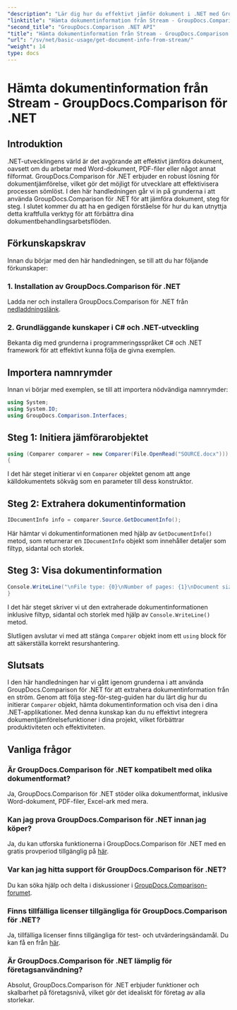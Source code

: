 ```yaml
---
"description": "Lär dig hur du effektivt jämför dokument i .NET med GroupDocs.Comparison, vilket sömlöst förbättrar dina dokumentbehandlingsarbetsflöden."
"linktitle": "Hämta dokumentinformation från Stream - GroupDocs.Comparison för .NET"
"second_title": "GroupDocs.Comparison .NET API"
"title": "Hämta dokumentinformation från Stream - GroupDocs.Comparison för .NET"
"url": "/sv/net/basic-usage/get-document-info-from-stream/"
"weight": 14
type: docs
---
```

# Hämta dokumentinformation från Stream - GroupDocs.Comparison för .NET

## Introduktion
.NET-utvecklingens värld är det avgörande att effektivt jämföra dokument, oavsett om du arbetar med Word-dokument, PDF-filer eller något annat filformat. GroupDocs.Comparison för .NET erbjuder en robust lösning för dokumentjämförelse, vilket gör det möjligt för utvecklare att effektivisera processen sömlöst. I den här handledningen går vi in på grunderna i att använda GroupDocs.Comparison för .NET för att jämföra dokument, steg för steg. I slutet kommer du att ha en gedigen förståelse för hur du kan utnyttja detta kraftfulla verktyg för att förbättra dina dokumentbehandlingsarbetsflöden.
## Förkunskapskrav
Innan du börjar med den här handledningen, se till att du har följande förkunskaper:
### 1. Installation av GroupDocs.Comparison för .NET
Ladda ner och installera GroupDocs.Comparison för .NET från [nedladdningslänk](https://releases.groupdocs.com/comparison/net/).
### 2. Grundläggande kunskaper i C# och .NET-utveckling
Bekanta dig med grunderna i programmeringsspråket C# och .NET framework för att effektivt kunna följa de givna exemplen.

## Importera namnrymder
Innan vi börjar med exemplen, se till att importera nödvändiga namnrymder:
```csharp
using System;
using System.IO;
using GroupDocs.Comparison.Interfaces;
```

## Steg 1: Initiera jämförarobjektet
```csharp
using (Comparer comparer = new Comparer(File.OpenRead("SOURCE.docx")))
{
```
I det här steget initierar vi en `Comparer` objektet genom att ange källdokumentets sökväg som en parameter till dess konstruktor.
## Steg 2: Extrahera dokumentinformation
```csharp
IDocumentInfo info = comparer.Source.GetDocumentInfo();
```
Här hämtar vi dokumentinformationen med hjälp av `GetDocumentInfo()` metod, som returnerar en `IDocumentInfo` objekt som innehåller detaljer som filtyp, sidantal och storlek.
## Steg 3: Visa dokumentinformation
```csharp
Console.WriteLine("\nFile type: {0}\nNumber of pages: {1}\nDocument size: {2} bytes", info.FileType, info.PageCount, info.Size);
}
```
I det här steget skriver vi ut den extraherade dokumentinformationen inklusive filtyp, sidantal och storlek med hjälp av `Console.WriteLine()` metod.

Slutligen avslutar vi med att stänga `Comparer` objekt inom ett `using` block för att säkerställa korrekt resurshantering.

## Slutsats
I den här handledningen har vi gått igenom grunderna i att använda GroupDocs.Comparison för .NET för att extrahera dokumentinformation från en ström. Genom att följa steg-för-steg-guiden har du lärt dig hur du initierar `Comparer` objekt, hämta dokumentinformation och visa den i dina .NET-applikationer. Med denna kunskap kan du nu effektivt integrera dokumentjämförelsefunktioner i dina projekt, vilket förbättrar produktiviteten och effektiviteten.
## Vanliga frågor
### Är GroupDocs.Comparison för .NET kompatibelt med olika dokumentformat?
Ja, GroupDocs.Comparison för .NET stöder olika dokumentformat, inklusive Word-dokument, PDF-filer, Excel-ark med mera.
### Kan jag prova GroupDocs.Comparison för .NET innan jag köper?
Ja, du kan utforska funktionerna i GroupDocs.Comparison för .NET med en gratis provperiod tillgänglig på [här](https://releases.groupdocs.com/).
### Var kan jag hitta support för GroupDocs.Comparison för .NET?
Du kan söka hjälp och delta i diskussioner i [GroupDocs.Comparison-forumet](https://forum.groupdocs.com/c/comparison/12).
### Finns tillfälliga licenser tillgängliga för GroupDocs.Comparison för .NET?
Ja, tillfälliga licenser finns tillgängliga för test- och utvärderingsändamål. Du kan få en från [här](https://purchase.groupdocs.com/temporary-license/).
### Är GroupDocs.Comparison för .NET lämplig för företagsanvändning?
Absolut, GroupDocs.Comparison för .NET erbjuder funktioner och skalbarhet på företagsnivå, vilket gör det idealiskt för företag av alla storlekar.